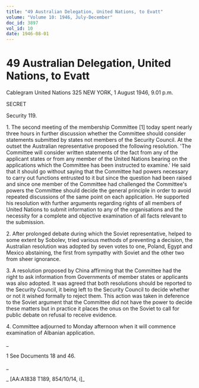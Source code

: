 ```yaml
---
title: "49 Australian Delegation, United Nations, to Evatt"
volume: "Volume 10: 1946, July-December"
doc_id: 3897
vol_id: 10
date: 1946-08-01
---
```


# 49 Australian Delegation, United Nations, to Evatt

Cablegram United Nations 325 NEW YORK, 1 August 1946, 9.01 p.m.

SECRET

Security 119.

1\. The second meeting of the membership Committee [1] today spent nearly three hours in further discussion whether the Committee should consider statements submitted by states not members of the Security Council. At the outset the Australian representative proposed the following resolution. 'The Committee will consider written statements of the fact from any of the applicant states or from any member of the United Nations bearing on the applications which the Committee has been instructed to examine.' He said that it should go without saying that the Committee had powers necessary to carry out functions entrusted to it but since the question had been raised and since one member of the Committee had challenged the Committee's powers the Committee should decide the general principle in order to avoid repeated discussions of the same point on each application. He supported his resolution with further arguments regarding rights of all members of United Nations to submit information to any of the organisations and the necessity for a complete and objective examination of all facts relevant to the submission.

2\. After prolonged debate during which the Soviet representative, helped to some extent by Sobolev, tried various methods of preventing a decision, the Australian resolution was adopted by seven votes to one, Poland, Egypt and Mexico abstaining, the first from sympathy with Soviet and the other two from sheer ignorance.

3\. A resolution proposed by China affirming that the Committee had the right to ask information from Governments of member states or applicants was also adopted. It was agreed that both resolutions should be reported to the Security Council, it being left to the Security Council to decide whether or not it wished formally to reject them. This action was taken in deference to the Soviet argument that the Committee did not have the power to decide these matters but in practice it places the onus on the Soviet to call for public debate on refusal to receive evidence.

4\. Committee adjourned to Monday afternoon when it will commence examination of Albanian application.

_

1 See Documents 18 and 46.

_

_ [AA:A1838 T189, 854/10/14, i]_
